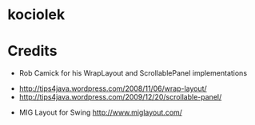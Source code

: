 kociolek
========


Credits
====
 * Rob Camick for his WrapLayout and ScrollablePanel implementations
  - http://tips4java.wordpress.com/2008/11/06/wrap-layout/
  - http://tips4java.wordpress.com/2009/12/20/scrollable-panel/
 * MIG Layout for Swing http://www.miglayout.com/